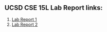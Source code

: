 ## UCSD CSE 15L Lab Report links:
1. [Lab Report 1](https://jeffyuan2022.github.io/cse15l-lab-reports/lab-report-1-week-2.html)
2. [Lab Report 2](https://jeffyuan2022.github.io/cse15l-lab-reports/lab-report-2-week-4.html)

